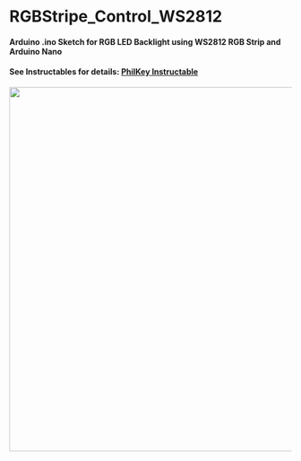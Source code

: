 # RGBStripe_Control_WS2812
#### Arduino .ino Sketch for RGB LED Backlight using WS2812 RGB Strip and Arduino Nano
#### See Instructables for details: [PhilKey Instructable](https://www.instructables.com/id/RGB-Backlight-MSGEQ7-Audio-Visualizer/)
<img src="https://i.imgur.com/6Gizjin.jpg" width="650">
